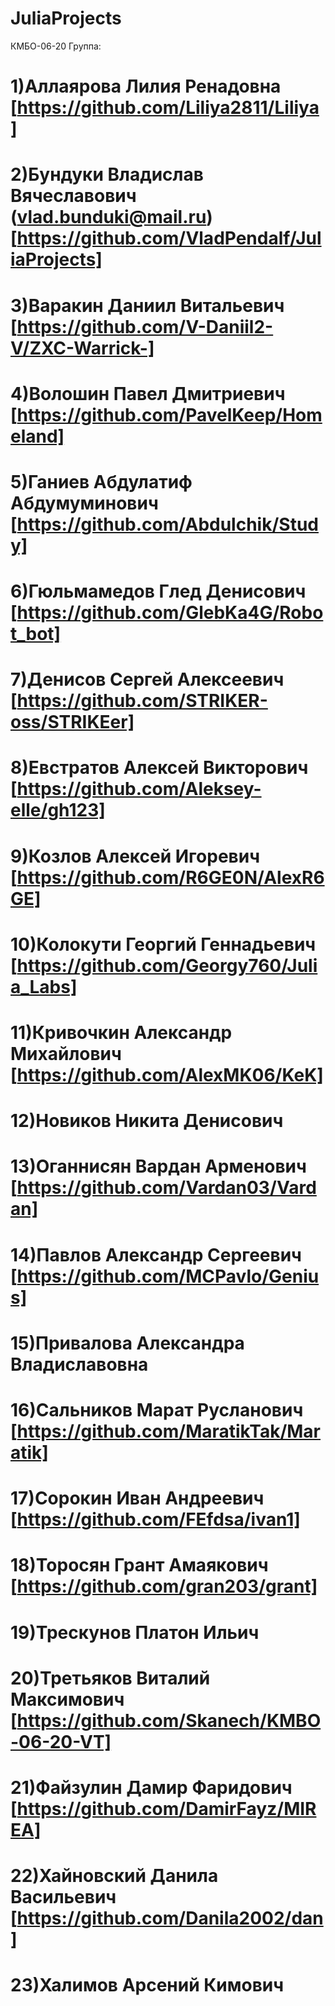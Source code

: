 # JuliaProjects
КМБО-06-20
 Группа:
# 1)Аллаярова Лилия Ренадовна [https://github.com/Liliya2811/Liliya]
# 2)Бундуки Владислав Вячеславович (vlad.bunduki@mail.ru) [https://github.com/VladPendalf/JuliaProjects]
# 3)Варакин Даниил Витальевич [https://github.com/V-Daniil2-V/ZXC-Warrick-]
# 4)Волошин Павел Дмитриевич [https://github.com/PavelKeep/Homeland]
# 5)Ганиев Абдулатиф Абдумуминович [https://github.com/Abdulchik/Study]
# 6)Гюльмамедов Глед Денисович [https://github.com/GlebKa4G/Robot_bot]
# 7)Денисов Сергей Алексеевич [https://github.com/STRIKER-oss/STRIKEer]
# 8)Евстратов Алексей Викторович [https://github.com/Aleksey-elle/gh123]
# 9)Козлов Алексей Игоревич [https://github.com/R6GE0N/AlexR6GE]
# 10)Колокути Георгий Геннадьевич [https://github.com/Georgy760/Julia_Labs]
# 11)Кривочкин Александр Михайлович [https://github.com/AlexMK06/KeK]
# 12)Новиков Никита Денисович
# 13)Оганнисян Вардан Арменович [https://github.com/Vardan03/Vardan]
# 14)Павлов Александр Сергеевич [https://github.com/MCPavlo/Genius]
# 15)Привалова Александра Владиславовна
# 16)Сальников Марат Русланович [https://github.com/MaratikTak/Maratik]
# 17)Сорокин Иван Андреевич [https://github.com/FEfdsa/ivan1]
# 18)Торосян Грант Амаякович [https://github.com/gran203/grant]
# 19)Трескунов Платон Ильич
# 20)Третьяков Виталий Максимович [https://github.com/Skanech/KMBO-06-20-VT]
# 21)Файзулин Дамир Фаридович [https://github.com/DamirFayz/MIREA]
# 22)Хайновский Данила Васильевич [https://github.com/Danila2002/dan]
# 23)Халимов Арсений Кимович
